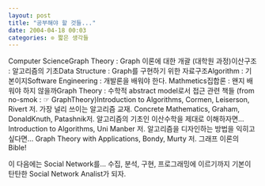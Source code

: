```yaml
---
layout: post
title: "공부해야 할 것들..."
date: 2004-04-18 00:03
categories: ⊙ 짧은 생각들
---
```



Computer ScienceGraph Theory : Graph 이론에 대한 개괄 (대학원 과정)이산구조 : 알고리즘의 기초Data Structure : Graph를 구현하기 위한 자료구조Algorithm : 기본이지Software Engineering : 개발론을 배워야 한다.
Mathmetics집합론 : 왠지 배워야 하지 않을까Graph Theory : 수학적 abstract model로서 접근
관련 책들 (from no-smok : ☞ GraphTheory)Introduction to Algorithms, Cormen, Leiserson, Rivert 저. 가장 널리 쓰이는 알고리즘 교재. Concrete Mathematics, Graham, DonaldKnuth, Patashnik저. 알고리즘의 기초인 이산수학을 제대로 이해하자면... Introduction to Algorithms, Uni Manber 저. 알고리즘을 디자인하는 방법을 익히고 싶다면... Graph Theory with Applications, Bondy, Murty 저. 그래프 이론의 Bible!

이 다음에는 Social Network를...
수집, 분석, 구현, 프로그래밍에 이르기까지 기본이 탄탄한 Social Network Analist가 되자.

       

